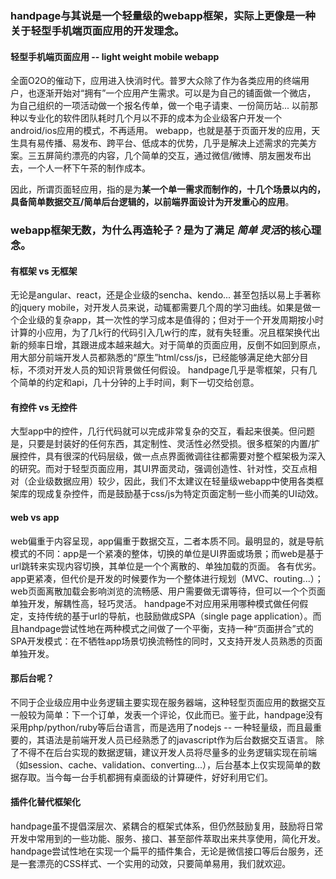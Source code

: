 ### handpage与其说是一个轻量级的webapp框架，实际上更像是一种关于轻型手机端页面应用的开发理念。

#### 轻型手机端页面应用 -- light weight mobile webapp

全面O2O的催动下，应用进入快消时代。普罗大众除了作为各类应用的终端用户，也逐渐开始对“拥有”一个应用产生需求。可以是为自己的铺面做一个微店， 为自己组织的一项活动做一个报名传单，做一个电子请柬、一份简历站...  以前那种以专业化的软件团队耗时几个月以不菲的成本为企业级客户开发一个android/ios应用的模式，不再适用。
webapp，也就是基于页面开发的应用，天生具有易传播、易发布、跨平台、低成本的优势，几乎是解决上述需求的完美方案。三五屏简约漂亮的内容，几个简单的交互，通过微信/微博、朋友圈发布出去，一个人一杯下午茶的制作成本。

因此，所谓页面轻应用，指的是为**某一个单一需求而制作的，十几个场景以内的，具备简单数据交互/简单后台逻辑的，以前端界面设计为开发重心的应用**。




### webapp框架无数，为什么再造轮子？是为了满足 *简单* *灵活*的核心理念。


#### 有框架 vs 无框架
无论是angular、react，还是企业级的sencha、kendo... 甚至包括以易上手著称的jquery mobile，对开发人员来说，动辄都需要几个周的学习曲线。如果是做一个企业级的复杂app，其一次性的学习成本是值得的；但对于一个开发周期按小时计算的小应用，为了几k行的代码引入几w行的库，就有失轻重。况且框架换代出新的频率日增，其跟进成本越来越大。对于简单的页面应用，反倒不如回到原点，用大部分前端开发人员都熟悉的“原生”html/css/js，已经能够满足绝大部分目标，不须对开发人员的知识背景做任何假设。
handpage几乎是零框架，只有几个简单的约定和api，几十分钟的上手时间，剩下一切交给创意。



#### 有控件 vs 无控件
大型app中的控件，几行代码就可以完成非常复杂的交互，看起来很美。但问题是，只要是封装好的任何东西，其定制性、灵活性必然受损。很多框架的内置/扩展控件，具有很深的代码层级，做一点点界面微调往往都需要对整个框架极为深入的研究。而对于轻型页面应用，其UI界面灵动，强调创造性、针对性，交互点相对（企业级数据应用）较少，因此，我们不太建议在轻量级webapp中使用各类框架库的现成复杂控件，而是鼓励基于css/js为特定页面定制一些小而美的UI动效。



#### web vs app
web偏重于内容呈现，app偏重于数据交互，二者本质不同。最明显的，就是导航模式的不同：app是一个紧凑的整体，切换的单位是UI界面或场景；而web是基于url跳转来实现内容切换，其单位是一个个离散的、单独加载的页面。
各有优劣。app更紧凑，但代价是开发的时候要作为一个整体进行规划（MVC、routing...）；web页面离散加载会影响浏览的流畅感、用户需要做无谓等待，但可以一个个页面单独开发，解耦性高，轻巧灵活。
handpage不对应用采用哪种模式做任何假定，支持传统的基于url的导航，也鼓励做成SPA（single page application）。而且handpage尝试性地在两种模式之间做了一个平衡，支持一种“页面拼合”式的SPA开发模式：在不牺牲app场景切换流畅性的同时，又支持开发人员熟悉的页面单独开发。



#### 那后台呢？
不同于企业级应用中业务逻辑主要实现在服务器端，这种轻型页面应用的数据交互一般较为简单：下一个订单，发表一个评论，仅此而已。鉴于此，handpage没有采用php/python/ruby等后台语言，而是选用了nodejs -- 一种轻量级，而且最重要的，其语法是前端开发人员已经熟悉了的javascript作为后台数据交互语言。
除了不得不在后台实现的数据逻辑，建议开发人员将尽量多的业务逻辑实现在前端（如session、cache、validation、converting...），后台基本上仅实现简单的数据存取。当今每一台手机都拥有桌面级的计算硬件，好好利用它们。



#### 插件化替代框架化
handpage虽不提倡深层次、紧耦合的框架式体系，但仍然鼓励复用，鼓励将日常开发中常用到的一些功能、服务、接口、甚至部件萃取出来共享使用，简化开发。handpage尝试性地在实现一个扁平的插件集合，无论是微信接口等后台服务，还是一套漂亮的CSS样式、一个实用的动效，只要简单易用，我们就欢迎。
